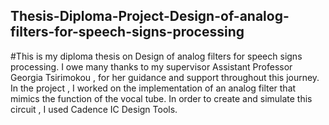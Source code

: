 ## Thesis-Diploma-Project-Design-of-analog-filters-for-speech-signs-processing
#This is my diploma thesis on Design of analog filters for speech signs processing. I owe many thanks to my supervisor Assistant Professor Georgia Tsirimokou , for her guidance and support throughout this journey. In the project , I worked on the implementation of an analog filter that mimics the function of the vocal tube. In order to create and simulate this circuit , I used Cadence IC Design Tools.
